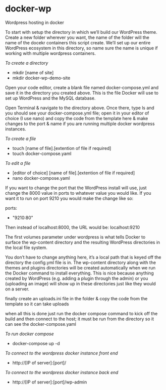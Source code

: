 # docker-wp
Wordpress hosting in docker

To start with setup the directory in which we’ll build our WordPress theme. Create a new folder wherever you want, the name of the folder will the name of the docekr containers this script create. We’ll set up our entire WordPress ecosystem in this directory, so name sure the name is unique if working with multiple wordpress containers.

*To create a directory*
  - mkdir [name of site]
  - mkdir docker-wp-demo-site

Open your code editor, create a blank file named docker-compose.yml and save it in the directory you created above. This is the file Docker will use to set up WordPress and the MySQL database.

Open Terminal & navigate to the directory above.  Once there, type ls and you should see your docker-compose.yml file; open it in your editor of choice (I use nano) and copy the code from the template here & make changes to the port & name if you are running multiple docker wordpress instances.

*To create a file*
  - touch [name of file].[extention of file if required]
  - touch docker-compose.yaml

*To edit a file*
  - [editor of choice] [name of file].[extention of file if required]
  - nano docker-compose.yaml

If you want to change the port that the WordPress install will use, just change the 8000 value in ports to whatever value you would like. If you want it to run on port 9210 you would make the change like so:

ports:
  - "9210:80"

Then instead of localhost:8000, the URL would be: localhost:9210

The first volumes parameter under wordpress is what tells Docker to surface the wp-content directory and the resulting WordPress directories in the local file system. 

You don’t have to change anything here, it’s a local path that is keyed off the directory the config.yml file is in. The wp-content directory along with the themes and plugins directories will be created automatically when we run the Docker command to install everything. This is nice because anything created by WordPress (e.g. adding a plugin through the admin) or you (uploading an image) will show up in these directories just like they would on a server.

finally create an uploads.ini file in the folder & copy the code from the template so it can take uploads

when all this is done just run the docker compose command to kick off the build and then connect to the host; it must be run from the directory so it can see the docker-compose.yaml

*To run docker compose*
  - docker-compose up -d

*To connect to the wordpress docker instance front end*
  - http://[IP of server]:[port]/

*To connect to the wordpress docker instance back end*
  - http://[IP of server]:[port]/wp-admin
